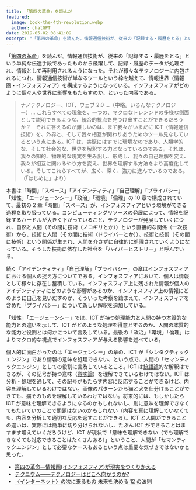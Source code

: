 ```yaml
---
title: 「第四の革命」を読んだ
featured:
  image: book-the-4th-revolution.webp
  author: chatGPT
date: 2019-05-02 08:41:09
excerpt: "「第四の革命」を読んだ。情報通信技術が、従来の「記録する・履歴をとる」という単純な伝達手段であったものから飛躍して、記録・履歴のデータが処理され、情報として再利用されるようになった。それが様々なテクノロジーに内包されるにつれ、情報通信技術が単なるツールという枠を越えて、情報世界（情報圏・インフォスフィア）を構成するようになっている。インフォスフィアがどのように個々人や世界に影響をもたらすのか、といった内容である。"
---
```


「[第四の革命](https://www.shin-yo-sha.co.jp/mokuroku/books/978-4-7885-1522-2.htm)」を読んだ。情報通信技術が、従来の「記録する・履歴をとる」という単純な伝達手段であったものから飛躍して、記録・履歴のデータが処理され、情報として再利用されるようになった。それが様々なテクノロジーに内包されるにつれ、情報通信技術が単なるツールという枠を越えて、情報世界（情報圏・インフォスフィア）を構成するようになっている。インフォスフィアがどのように個々人や世界に影響をもたらすのか、といった内容である。

> ナノテクノロジー、IOT、ウェブ 2.0 …（中略。いろんなテクノロジー）… これらすべての現象を、一つの、マクロなトレンンドの多様な側面として説明できるような、統合的視点を見つけ出すことができるだろうか？　それに答えるのが難しいのは、まず我々がいまだに ICT（情報通信技術）を、外界と、そして我々相互が関わりあうためのツール見なしているという点にある。ICT は、実際にはすでに環境なのであり、人類学的な、そして社会的な、世界を解釈する力となっているのである。それは、我々の知的、物理的な現実を生み出し、形成し、我々の自己理解を変え、我々が相互に関わるやり方を変え、世界を理解する方法をより高度化している。そしてこれらすべてが、広く、深く、強力に進んでいるのである。（「はじめに」より）

本書は「時間」「スペース」「アイデンティティ」「自己理解」「プライバシー」「知性」「エージェーンシー」「政治」「環境」「倫理」の 10 章で構成されていて、最初の 2 章「時間」「スペース」が、インフォスフィアという環境ができる過程を取り扱っている。コンピューティングリソースの発展によって、情報を記録するハードルが大きく下がっていること、テクノロジーが発展していくにつれ、自然と人間（その間に技術（ノコギリとか））という直接的な関係（一次技術）から、技術と人間（その間に技術（ドライバーとか））、技術と技術（その間に技術）という関係が生まれ、人間を介さずに自律的に処理されていくようになっている。そうした技術に依存した社会を「ハイパーヒストリー」と呼んでいる。

続く「アイデンティティ」「自己理解」「プライバシー」の章はインフォスフィアにおける個人の捉え方についてである。インフォスフィアにおいて、個人は情報として様々に存在し蓄積している。インフォスフィア上に残された情報が個人のアイデンティティにどのような影響があるのか、インフォスフィア上の情報にどのように自己を見いだすのか、そういった考察を踏まえて、インフォスフィアを含めた「プライバシー」について新しい解釈を追加している。

「知性」「エージェーンシー」では、ICT が持つ処理能力と人間の持つ本質的な能力との違いを示して、ICT がどのような処理を得意とするのか、人間の本質的な能力と役割とは何かについて言及している。最後の「政治」「環境」「倫理」はよりマクロ的な視点でインフォスフィアが与える影響を述べている。

個人的に面白かったのは「エージェンシー」の章の、ICT が「シンタクティックエンジン」であり情報の意味を処理できない、という点で、人間の「セマンティックエンジン」としての役割に言及しているところ。ICT は[統語論](https://ja.wikipedia.org/wiki/%E7%B5%B1%E8%AA%9E%E8%AB%96)的な解釈はできるが、その記号が持つ意味（[意味論](https://ja.wikipedia.org/wiki/%E6%84%8F%E5%91%B3%E8%AB%96)）を理解できているわけではない。ICT は分析・処理を通して、その記号がもたらす内容に反応することができるけど、内容を理解しているわけではない。画像のパターンから猫と犬を仕分けることができても、猫そのものを理解しているわけではない。将来的には、もしかしたら ICT が意味を理解できるようになるのかもしれないし、別に意味を理解できなくてもたいていのことで問題はないのかもしれない（内容を真に理解していなくても、内容を分析して適切な反応を返すことができる）。ICT と人間ができることの違いは、実際には簡単に切り分けられないし、たぶん ICT ができることはますます増えていくだろうけど、ICT が現状で「意味を理解できない（でも理解できなくても対応できることはたくさんある）」ということ、人間が「セマンティックエンジン」として必要なケースもあるという点は重要な気づきではないかと思った。

- [第四の革命―情報圏(インフォスフィア)が現実をつくりかえる ](https://amzn.to/2vvEEAN)
- [テクニウム――テクノロジーはどこへ向かうのか?](https://amzn.to/2LeF3SV)
- [〈インターネット〉の次に来るもの 未来を決める 12 の法則](https://amzn.to/2V6HGe2)

